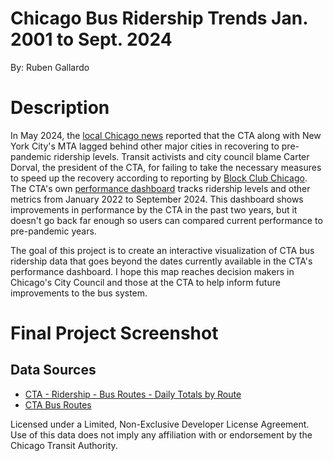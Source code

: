 # Chicago Bus Ridership Trends Jan. 2001 to Sept. 2024

By: Ruben Gallardo

# Description
In May 2024, the [local Chicago news](https://wgntv.com/news/chicago-news/cta-lags-comparable-cities-in-ridership-recovery-staffing-shortage-remains-a-crisis/) reported that the CTA along with New York City's MTA lagged behind other major cities in recovering to pre-pandemic ridership levels. Transit activists and city council blame Carter Dorval, the president of the CTA, for failing to take the necessary measures to speed up the recovery according to reporting by [Block Club Chicago](https://blockclubchicago.org/2024/05/22/resolution-calling-for-cta-presidents-firing-resignation-stalls-despite-support-from-majority-of-council/). The CTA's own [performance dashboard](https://www.transitchicago.com/performance/) tracks ridership levels and other metrics from January 2022 to September 2024. This dashboard shows improvements in performance by the CTA in the past two years, but it doesn't go back far enough so users can compared current performance to pre-pandemic years. 

The goal of this project is to create an interactive visualization of CTA bus ridership data that goes beyond the dates currently available in the CTA's performance dashboard. I hope this map reaches decision makers in Chicago's City Council and those at the CTA to help inform future improvements to the bus system.

# Final Project Screenshot 


## Data  Sources
- [CTA - Ridership - Bus Routes - Daily Totals by Route](https://data.cityofchicago.org/Transportation/CTA-Ridership-Bus-Routes-Daily-Totals-by-Route/jyb9-n7fm/about_data)
- [CTA Bus Routes](https://data.cityofchicago.org/Transportation/CTA-Bus-Routes-Map/6qfa-9dtu)

Licensed under a Limited, Non-Exclusive Developer License Agreement. Use of this data does not imply any affiliation with or endorsement by the Chicago Transit Authority.